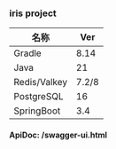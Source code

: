 ### iris project

| 名称           | Ver   |
|--------------|-------|
| Gradle       | 8.14  |
| Java         | 21    |
| Redis/Valkey | 7.2/8 |
| PostgreSQL   | 16    |
| SpringBoot   | 3.4   |


#### ApiDoc: /swagger-ui.html